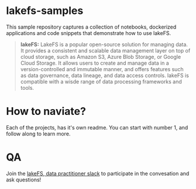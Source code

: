 # lakefs-samples
This sample repository captures a collection of notebooks, dockerized applications and code snippets that demonstrate how to use lakeFS.

> **lakeFS:** LakeFS is a popular open-source solution for managing data. It provides a consistent and scalable data management layer on top of cloud storage, such as Amazon S3, Azure Blob Storage, or Google Cloud Storage. It allows users to create and manage data in a version-controlled and immutable manner, and offers features such as data governance, data lineage, and data access controls. lakeFS is compatible with a wisde range of data processing frameworks and tools.


# How to naviate?
Each of the projects, has it's own readme. You can start with number 1, and follow along to learn more.

# QA
Join the [lakeFS, data practitioner slack](https://go.lakefs.io/3iyZLOh) to participate in the convesation and ask questions! 
